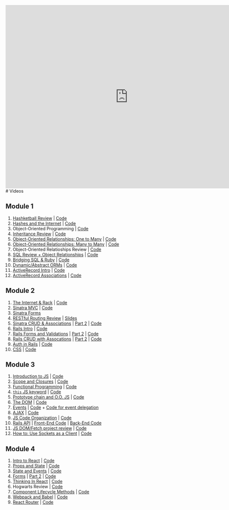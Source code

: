 <iframe src="https://calendar.google.com/calendar/embed?src=flatironschool.com_i7b1asb68fthql7nbiv5ebvn7c%40group.calendar.google.com&ctz=America%2FNew_York" style="border: 0" width="800" height="600" frameborder="0" scrolling="no"></iframe>
# Videos

## Module 1

1.  [Hashketball Review](https://youtu.be/w4y9PGLWwoQ) | [Code](https://github.com/learn-co-students/nyc-mhtn-040218/tree/master/01-hashketball-review)
2.  [Hashes and the Internet](https://youtu.be/M3-jutt7t_4) | [Code](https://github.com/learn-co-students/nyc-mhtn-040218/tree/master/02-hashes-and-the-internet)
3.  Object-Oriented Programming | [Code](https://github.com/learn-co-students/nyc-mhtn-040218/tree/master/03-object-oriented-programming)
4.  [Inheritance Review](https://youtu.be/y4OLQAGQYQ4) | [Code](https://github.com/learn-co-students/nyc-mhtn-040218/blob/master/04-oo-inheritance/animal.rb)
5.  [Object-Oriented Relationships: One to Many](https://www.youtube.com/watch?v=nBWpJLMTzME&feature=youtu.be) | [Code](https://github.com/learn-co-students/nyc-mhtn-040218/tree/master/05-one-to-many)
6.  [Object-Oriented Relationships: Many to Many](https://youtu.be/frW4qRR7Nfw) | [Code](https://github.com/learn-co-students/nyc-mhtn-040218/tree/master/06-many-to-many)
7.  Object-Oriented Relatioships Review | [Code](https://github.com/learn-co-students/nyc-mhtn-040218/tree/master/07-relationships-review)
8.  [SQL Review + Object Relationships](https://www.youtube.com/watch?v=XLN8TxhD6DM) | [Code](https://github.com/learn-co-students/nyc-mhtn-040218/tree/master/08-intro-sql)
9.  [Bridging SQL & Ruby](https://www.youtube.com/watch?v=UoN2ZSKYwtQ) | [Code](https://github.com/learn-co-students/nyc-mhtn-040218/tree/master/09-bridging-ruby-and-sql)
10. [Dynamic/Abstract ORMs](https://www.youtube.com/watch?v=-o-swcrgAYY&feature=youtu.be) | [Code](https://github.com/learn-co-students/nyc-mhtn-040218/tree/master/10-abstract-orm)
11. [ActiveRecord Intro](https://www.youtube.com/watch?v=Tem3fz7Q1bM) | [Code](https://github.com/learn-co-students/nyc-mhtn-040218/tree/master/11-active-record-into)
12. [ActiveRecord Associations](https://www.youtube.com/watch?v=dZdYX5fyAyw) | [Code](https://github.com/learn-co-students/nyc-mhtn-040218/tree/66cc10beeee45dbe722b78855d73ca26a558cee8/12-active-record-associations)

## Module 2

1.  [The Internet & Rack](https://www.youtube.com/watch?v=k00cveRhhOw) | [Code](https://github.com/learn-co-students/nyc-mhtn-040218/tree/master/13-internet-intro)
2.  [Sinatra MVC](https://www.youtube.com/watch?v=QQmDU2MI1Nw) | [Code](https://github.com/learn-co-students/nyc-mhtn-040218/tree/master/14-sinatra-mvc/fishmarket)
3.  [Sinatra Forms](https://youtu.be/ky691SgngxE)
4.  [RESTful Routing Review](https://youtu.be/JqZyr8_rcNM) | [Slides](https://docs.google.com/presentation/d/19tTdHyq76gWgk1V2sQHpSGSHx8wqmUHEwJ0K2Y88F0c/edit#slide=id.g2e08670ba2_0_296)
5.  [Sinatra CRUD & Associations](https://www.youtube.com/watch?v=07Ky5ToHo9E) | [Part 2](https://www.youtube.com/watch?v=Hf4ugYLAZh4) | [Code](https://github.com/learn-co-students/nyc-mhtn-040218/tree/master/15-sinatra-relationships/parkinglot)
6.  [Rails Intro](https://www.youtube.com/watch?v=zFnxGpNOSJg) | [Code](https://github.com/learn-co-students/nyc-mhtn-040218/tree/master/16-intro-rails/donut-store)
7.  [Rails Forms and Validations](https://youtu.be/UpNVfLGV-04) | [Part 2](https://youtu.be/ZVvRO2hgQpA) | [Code](https://github.com/learn-co-students/nyc-mhtn-040218/tree/master/17-rails-forms-validations)
8.  [Rails CRUD with Assocations](https://www.youtube.com/watch?v=5hIbxylYik8) | [Part 2](https://www.youtube.com/watch?v=rjfc1kmCOHc) | [Code](https://github.com/learn-co-students/nyc-mhtn-040218/tree/master/18-rails-associations/pizzastore)
9.  [Auth in Rails](https://youtu.be/bJYtJ6tJi78) | [Code](https://github.com/learn-co-students/nyc-mhtn-040218/tree/master/19-rails-auth/authapp)
10. [CSS](https://youtu.be/R6lpeUftPS8) | [Code](https://github.com/learn-co-students/nyc-mhtn-040218/tree/master/21-css)

## Module 3

1.  [Introduction to JS](https://www.youtube.com/watch?v=An2Iv-Q-Czk) | [Code](https://github.com/learn-co-students/nyc-mhtn-040218/tree/master/22-introduction-to-js)
2.  [Scope and Closures](https://www.dropbox.com/s/zu9l0nkoxz1cqf9/closures%20and%20scope.mp4?dl=0) | [Code](https://github.com/learn-co-students/nyc-mhtn-040218/tree/master/23-scope-and-closures)
3.  [Functional Programming](https://youtu.be/WLUz5MCCZIw) | [Code](https://github.com/learn-co-students/nyc-mhtn-040218/tree/master/24-functional-programming)
4.  [`this` JS keyword](https://www.youtube.com/watch?v=cA0nnkjtDVI&feature=youtu.be) | [Code](https://github.com/learn-co-students/nyc-mhtn-040218/tree/master/25-this-keyword)
5.  [Prototype chain and O.O. JS](https://www.youtube.com/watch?v=IlkMbclaF1o&feature=youtu.be) | [Code](https://github.com/learn-co-students/nyc-mhtn-040218/tree/master/26-prototype-chain-and-oo-js)
6.  [The DOM](https://www.youtube.com/watch?v=rTdWS5hLAbQ&feature=youtu.be) | [Code](https://github.com/learn-co-students/nyc-mhtn-040218/tree/master/27-the-dom)
7.  [Events](https://www.youtube.com/watch?v=1-ewnBJogQI&feature=youtu.be) | [Code](https://github.com/learn-co-students/nyc-mhtn-040218/tree/master/28-js-events) + [Code for event delegation ](https://github.com/learn-co-students/nyc-mhtn-040218/tree/master/29-event-delegation-preview)
8.  [AJAX]() | [Code](https://github.com/learn-co-students/nyc-mhtn-040218/tree/master/30-ajax)
9. [JS Code Organization](http://youtu.be/BZ7Vma-gKhs) | [Code](https://github.com/learn-co-students/nyc-mhtn-040218/tree/master/31-code-organization)
10. [Rails API](https://youtu.be/JeKu6tqj0iU) | [Front-End Code](https://github.com/laurkim/pizzaPals) | [Back-End Code](https://github.com/laurkim/pizza-pals-kitchen)
11. [JS DOM/Fetch project review](https://www.youtube.com/watch?v=AXis0Lc3Y7Q&feature=youtu.be) | [Code](https://github.com/curiositypaths/octothorpeGifs)
12. [How to: Use Sockets as a Client](https://www.youtube.com/watch?v=EkFbhgGvMUw) | [Code](https://github.com/learn-co-students/nyc-mhtn-040218/tree/master/35-sockets-as-client)

## Module 4

1. [Intro to React](https://youtu.be/vF9Txe5GYYk) | [Code](https://github.com/learn-co-students/nyc-mhtn-040218/tree/master/36-intro-to-react)
2. [Props and State](https://youtu.be/U8sDlErdQ8U) | [Code](https://github.com/learn-co-students/nyc-mhtn-040218/tree/master/37-props-and-state)
3. [State and Events](https://youtu.be/1a-VhOjfzOg) | [Code](https://github.com/learn-co-students/nyc-mhtn-040218/tree/master/38-react-state-and-events)
4. [Forms](https://youtu.be/Iy3-5V2s1Vc) | [Part 2](https://youtu.be/Jv9HdUn8Ako) | [Code](https://github.com/learn-co-students/nyc-mhtn-040218/tree/master/39-forms)
5. [Thinking In React](https://youtu.be/UGpy2SJuuSE) | [Code](https://github.com/laurkim/iceIceBaby)
6. Hogwarts Review | [Code](https://github.com/learn-co-students/hogwarts-web-112017)
7. [Component Lifecycle Methods](https://youtu.be/X51g3bvoOpg) | [Code](https://github.com/learn-co-students/nyc-mhtn-040218/tree/master/40-component-lifecycle-methods)
8. [Webpack and Babel](https://youtu.be/TSMOfzUH6ik) | [Code](https://github.com/learn-co-students/nyc-mhtn-040218/tree/master/41-webpack-babel)
9. [React Router](https://youtu.be/sm4bInEGA2M) | [Code](https://github.com/learn-co-students/nyc-mhtn-040218/tree/master/42-react-router)

